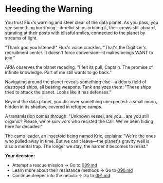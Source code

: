 # Heeding the Warning

You trust Flux's warning and steer clear of the data planet. As you pass, you see something horrifying—derelict ships orbiting it, their crews still aboard, standing at their posts with blissful smiles, connected to the planet by streams of light.

"Thank god you listened!" Flux's voice crackles. "That's the Digitizer's recruitment center. It doesn't force conversion—it makes beings WANT to join."

ARIA observes the planet receding. "I felt its pull, Captain. The promise of infinite knowledge. Part of me still wants to go back."

Navigating around the planet reveals something else—a debris field of destroyed ships, all bearing weapons. Tank analyzes them: "These ships tried to attack the planet. Looks like it has defenses."

Beyond the data planet, you discover something unexpected: a small moon, hidden in its shadow, covered in refugee camps.

A transmission comes through: "Unknown vessel, are you... are you still organic? Please, we're survivors who resisted the Call. We've been hiding here for decades!"

The camp leader, an insectoid being named Krix, explains: "We're the ones who pulled away in time. But we can't leave—the planet's gravity well is also a mental trap. The longer we stay, the harder it becomes to resist."

**Your decision:**

- Attempt a rescue mission → Go to [089.md](089.md)
- Learn more about their resistance methods → Go to [090.md](090.md)
- Continue deeper into the nebula → Go to [091.md](091.md)
